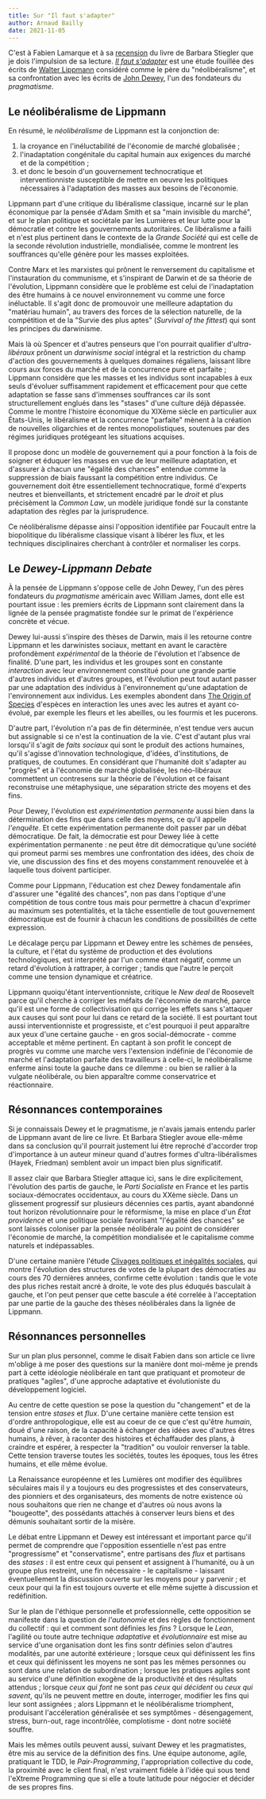```yaml
---
title: Sur "Il faut s'adapter"
author: Arnaud Bailly
date: 2021-11-05
---
```


C'est à Fabien Lamarque et à sa [recension](https://fabien-lamarque.eu/Il-faut-s'adapter/) du livre de Barbara Stiegler que je dois l'impulsion de sa lecture. [_Il faut s'adapter_](http://www.gallimard.fr/Catalogue/GALLIMARD/NRF-Essais/Il-faut-s-adapter#) est une étude fouillée des écrits de [Walter Lippmann](https://en.wikipedia.org/wiki/Walter_Lippmann) considéré comme le père du "néolibéralisme", et sa confrontation avec les écrits de [John Dewey](https://en.wikipedia.org/wiki/John_Dewey), l'un des fondateurs du _pragmatisme_.


## Le néolibéralisme de Lippmann

En résumé, le _néolibéralisme_ de Lippmann est la conjonction de:

1. la croyance en l'inéluctabilité de l'économie de marché globalisée ;
2. l'inadaptation congénitale du capital humain aux exigences du marché et de la compétition ;
2. et donc le besoin d'un gouvernement technocratique et interventionniste susceptible de mettre en oeuvre les politiques nécessaires à l'adaptation des masses aux besoins de l'économie.

Lippmann part d'une critique du libéralisme classique, incarné sur le plan économique par la pensée d'Adam Smith et sa "main invisible du marché", et sur le plan politique et sociétale par les Lumières et leur lutte pour la démocratie et contre les gouvernements autoritaires. Ce libéralisme a failli et n'est plus pertinent dans le contexte de la _Grande Société_ qui est celle de la seconde révolution industrielle, mondialisée, comme le montrent les souffrances qu'elle génère pour les masses exploitées.

Contre Marx et les marxistes qui prônent le renversement du capitalisme et l'instauration du communisme, et s'inspirant de Darwin et de sa théorie de l'évolution, Lippmann considère que le problème est celui de l'inadaptation des être humains à ce nouvel environnement vu comme une force inéluctable. Il s'agit donc de promouvoir une meilleure adaptation du "matériau humain", au travers des forces de la sélection naturelle, de la compétition et de la "Survie des plus aptes" (_Survival of the fittest_) qui sont les principes du darwinisme.

Mais là où Spencer et d'autres penseurs que l'on pourrait qualifier d'_ultra-libéraux_ prônent un _darwinisme social_ intégral et la restriction du champ d'action des gouvernements à quelques domaines régaliens, laissant libre cours aux forces du marché et de la concurrence pure et parfaite ; Lippmann considère que les masses et les individus sont incapables à eux seuls d'évoluer suffisamment rapidement et efficacement pour que cette adaptation se fasse sans d'immenses souffrances car ils sont structurellement englués dans les "stases" d'une culture déjà dépassée. Comme le montre l'histoire économique du XIXème siècle en particulier aux États-Unis, le libéralisme et la concurrence "parfaite" mènent à la création de nouvelles oligarchies et de rentes monopolistiques, soutenues par des régimes juridiques protégeant les situations acquises.

Il propose donc un modèle de gouvernement qui a pour fonction à la fois de soigner et éduquer les masses en vue de leur meilleure adaptation, et d'assurer à chacun une "égalité des chances" entendue comme la suppression de biais faussant la compétition entre individus. Ce gouvernement doit être essentiellement technocratique, formé d'experts neutres et bienveillants, et strictement encadré par le _droit_ et plus précisèment la _Common Law_, un modèle juridique fondé sur la constante adaptation des règles par la jurisprudence.

Ce néolibéralisme dépasse ainsi l'opposition identifiée par Foucault entre la biopolitique du libéralisme classique visant à libérer les flux, et les techniques disciplinaires cherchant à contrôler et normaliser les corps.

## Le _Dewey-Lippmann Debate_

À la pensée de Lippmann s'oppose celle de John Dewey, l'un des pères fondateurs du _pragmatisme_ américain avec William James, dont elle est pourtant issue : les premiers écrits de Lippmann sont clairement dans la lignée de la pensée pragmatiste fondée sur le primat de l'expérience concrète et vécue.

Dewey lui-aussi s'inspire des thèses de Darwin, mais il les retourne contre Lippmann et les darwinistes sociaux, mettant en avant le caractère profondèment _expérimental_ de la théorie de l'évolution et l'absence de finalité. D'une part, les individus et les groupes sont en constante _interaction_ avec leur environnement constitué pour une grande partie d'autres individus et d'autres groupes, et l'évolution peut tout autant passer par une adaptation des individus à l'environnement qu'une adaptation de l'environnement aux individus. Les exemples abondent dans [The Origin of Species](/posts/origin-of-species.html) d'espèces en interaction les unes avec les autres et ayant co-évolué, par exemple les fleurs et les abeilles, ou les fourmis et les pucerons.

D'autre part, l'évolution n'a pas de fin déterminée, n'est tendue vers aucun but assignable si ce n'est la continuation de la vie. C'est d'autant plus vrai lorsqu'il s'agit de _faits sociaux_ qui sont le produit des actions humaines, qu'il s'agisse d'innovation technologique, d'idées, d'institutions, de pratiques, de coutumes. En considérant que l'humanité doit s'adapter au "progrès" et à l'économie de marché globalisée, les néo-libéraux commettent un contresens sur la théorie de l'évolution et ce faisant reconstruise une métaphysique, une séparation stricte des moyens et des fins.

Pour Dewey, l'évolution est _expérimentation permanente_ aussi bien dans la détermination des fins que dans celle des moyens, ce qu'il appelle _l'enquête_. Et cette expérimentation permanente doit passer par un débat démocratique. De fait, la démocratie est pour Dewey liée à cette expérimentation permanente : ne peut être dit démocratique qu'une société qui promeut parmi ses membres une confrontation des idées, des choix de vie, une discussion des fins et des moyens constamment renouvelée et à laquelle tous doivent participer.

Comme pour Lippmann, l'éducation est chez Dewey fondamentale afin d'assurer une "égalité des chances", non pas dans l'optique d'une compétition de tous contre tous mais pour permettre à chacun d'exprimer au maximum ses potentialités, et la tâche essentielle de tout gouvernement démocratique est de fournir à chacun les conditions de possibilités de cette expression.

Le décalage perçu par Lippmann et Dewey entre les schèmes de pensées, la culture, et l'état du système de production et des évolutions technologiques, est interprété par l'un comme étant négatif, comme un retard d'évolution à rattraper, à corriger ; tandis que l'autre le perçoit comme une tension dynamique et créatrice.

Lippmann quoiqu'étant interventionniste, critique le _New deal_ de Roosevelt parce qu'il cherche à corriger les méfaits de l'économie de marché, parce qu'il est une forme de collectivisation qui corrige les effets sans s'attaquer aux causes qui sont pour lui dans ce retard de la société. Il est pourtant tout aussi interventionniste et progressiste, et c'est pourquoi il peut apparaître aux yeux d'une certaine gauche - en gros social-démocrate - comme acceptable et même pertinent. En captant à son profit le concept de progrès vu comme une marche vers l'extension indéfinie de l'économie de marché et l'adaptation parfaite des travailleurs à celle-ci, le néolibéralisme enferme ainsi toute la gauche dans ce dilemme : ou bien se rallier à la vulgate néolibérale, ou bien apparaître comme conservatrice et réactionnaire.

## Résonnances contemporaines

Si je connaissais Dewey et le pragmatisme, je n'avais jamais entendu parler de Lippmann avant de lire ce livre. Et Barbara Stiegler avoue elle-même dans sa conclusion qu'il pourrait justement lui être reproché d'accorder trop d'importance à un auteur mineur quand d'autres formes d'ultra-libéralismes (Hayek, Friedman) semblent avoir un impact bien plus significatif.

Il assez clair que Barbara Stiegler attaque ici, sans le dire explicitement, l'évolution des partis de gauche, le _Parti Socialiste_ en France et les partis sociaux-démocrates occidentaux, au cours du XXème siècle. Dans un glissement progressif sur plusieurs décennies ces partis, ayant abandonné tout horizon révolutionnaire pour le réformisme, la mise en place d'un _État providence_ et une politique sociale favorisant "l'égalité des chances" se sont laissés coloniser par la pensée néolibérale au point de considérer l'économie de marché, la compétition mondialisée et le capitalisme comme naturels et indépassables.

D'une certaine manière l'étude [Clivages politiques et inégalités sociales](https://www.seuil.com/ouvrage/clivages-politiques-et-inegalites-sociales-amory-gethin/9782021456479), qui montre l'évolution des structures de votes de la plupart des démocraties au cours des 70 dernières années, confirme cette évolution : tandis que le vote des plus riches restait ancré à droite, le vote des plus éduqués basculait à gauche, et l'on peut penser que cette bascule a été correlée à l'acceptation par une partie de la gauche des thèses néolibérales dans la lignée de Lippmann.

## Résonnances personnelles

Sur un plan plus personnel, comme le disait Fabien dans son article ce livre m'oblige à me poser des questions sur la manière dont moi-même je prends part à cette idéologie néolibérale en tant que pratiquant et promoteur de pratiques "agiles", d'une approche adaptative et évolutioniste du développement logiciel.

Au centre de cette question se pose la question du "changement" et de la tension entre _stases_ et _flux_. D'une certaine manière cette tension est d'ordre anthropologique, elle est au coeur de ce que c'est qu'être _humain_, doué d'une raison, de la capacité à échanger des idées avec d'autres êtres humains, à rêver, à raconter des histoires et échaffauder des plans, à craindre et espérer, à respecter la "tradition" ou vouloir renverser la table. Cette tension traverse toutes les sociétés, toutes les époques, tous les êtres humains, et elle même évolue.

La Renaissance européenne et les Lumières ont modifier des équilibres séculaires mais il y a toujours eu des progressistes et des conservateurs, des pionniers et des organisateurs, des moments de notre existence où nous souhaitons que rien ne change et d'autres où nous avons la "bougeotte", des possédants attachés à conserver leurs biens et des démunis souhaitant sortir de la misère.

Le débat entre Lippmann et Dewey est intéressant et important parce qu'il permet de comprendre que l'opposition essentielle n'est pas entre "progressisme" et "conservatisme", entre partisans des _flux_ et partisans des _stases_ : il est entre ceux qui pensent et assignent à l'humanité, ou à un groupe plus restreint, une fin nécessaire - le capitalisme - laissant éventuellement la discussion ouverte sur les moyens pour y parvenir ; et ceux pour qui la fin est toujours ouverte et elle même sujette à discussion et redéfinition.

Sur le plan de l'éthique personnelle et professionnelle, cette opposition se manifeste dans la question de _l'autonomie_ et des règles de fonctionnement du collectif : qui et comment sont définies les _fins_ ? Lorsque le _Lean_, l'agilité ou toute autre technique _adaptative_ et _évolutionnaire_ est mise au service d'une organisation dont les fins sontr définies selon d'autres modalités, par une autorité extérieure ; lorsque ceux qui définissent les fins et ceux qui définissent les moyens ne sont pas les mêmes personnes ou sont dans une relation de subordination ; lorsque les pratiques agiles sont au service d'une définition exogène de la productivité et des résultats attendus ; lorsque _ceux qui font_ ne sont pas _ceux qui décident_ ou _ceux qui savent_, qu'ils ne peuvent mettre en doute, interroger, modifier les fins qui leur sont assignées ; alors Lippmann et le néolibéralisme triomphent, produisant l'accéleration généralisée et ses symptômes - désengagement, stress, burn-out, rage incontrôlée, complotisme - dont notre société souffre.

Mais les mêmes outils peuvent aussi, suivant Dewey et les pragmatistes, être mis au service de la définition des fins. Une équipe autonome, agile, pratiquant le TDD, le _Pair-Programming_, l'appropriation collective du code, la proximité avec le client final, n'est vraiment fidèle à l'idée qui sous tend l'eXtreme Programming que si elle a toute latitude pour négocier et décider de ses propres fins.
